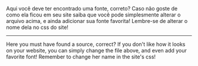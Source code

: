 Aqui você deve ter encontrado uma fonte, correto? Caso não goste de como ela ficou em seu site saiba que você pode simplesmente alterar o arquivo acima, e ainda adicionar sua fonte favorita! Lembre-se de alterar o nome dela no css do site!

---

Here you must have found a source, correct? If you don't like how it looks on your website, you can simply change the file above, and even add your favorite font! Remember to change her name in the site's css!
